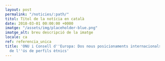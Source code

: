 ```yaml
---
layout: post
permalink: "/noticies/:path/"
titol: Títol de la notícia en català
date: 2018-03-01 00:00:00 +0000
imatge: "/assets/img/placeholder-blue.png"
imatge_alt: breu descripció de la imatge
locale: ca
ref: referencia_unica
title: 'ONU i Consell d''Europa: Dos nous posicionaments internacionals en contra
  de l''ús de perfils ètnics'
---
```


